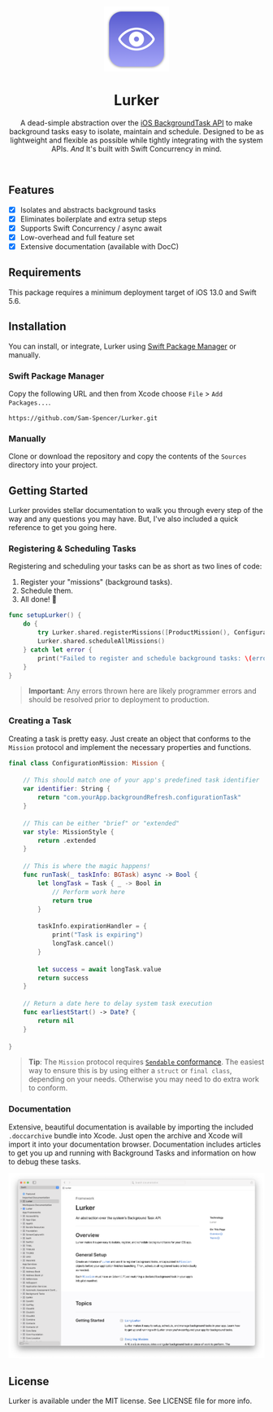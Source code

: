 <p align="center">
 <img src="https://github.com/Sam-Spencer/Lurker/raw/main/hero-icon.png" width="128" align="center">
 <br/>
 <h1 align="center">Lurker</h1>
 <p align="center">A dead-simple abstraction over the <a href="https://developer.apple.com/documentation/backgroundtasks">iOS BackgroundTask API</a> to make background tasks easy to isolate, maintain and schedule. Designed to be as lightweight and flexible as possible while tightly integrating with the system APIs. <i>And</i> It's built with Swift Concurrency in mind.</p>
</p>
<br/>

## Features

 - [x] Isolates and abstracts background tasks
 - [x] Eliminates boilerplate and extra setup steps
 - [x] Supports Swift Concurrency / async await
 - [x] Low-overhead and full feature set
 - [x] Extensive documentation (available with DocC)
 
## Requirements
This package requires a minimum deployment target of iOS 13.0 and Swift 5.6.

## Installation
You can install, or integrate, Lurker using [Swift Package Manager](https://github.com/apple/swift-package-manager) or manually. 

### Swift Package Manager
Copy the following URL and then from Xcode choose `File` > `Add Packages...`.

    https://github.com/Sam-Spencer/Lurker.git
    
### Manually
Clone or download the repository and copy the contents of the `Sources` directory into your project.

## Getting Started
Lurker provides stellar documentation to walk you through every step of the way and any questions you may have. But, I've also included a quick reference to get you going here.

### Registering & Scheduling Tasks
Registering and scheduling your tasks can be as short as two lines of code:

  1. Register your "missions" (background tasks).
  2. Schedule them.
  3. All done! 🍾

```swift
func setupLurker() {
    do {
        try Lurker.shared.registerMissions([ProductMission(), ConfigurationMission()])
        Lurker.shared.scheduleAllMissions()
    } catch let error {
        print("Failed to register and schedule background tasks: \(error)")
    }
}
```

> **Important**: Any errors thrown here are likely programmer errors and should be resolved prior to deployment to production.

### Creating a Task
Creating a task is pretty easy. Just create an object that conforms to the `Mission` protocol and implement the necessary properties and functions.

```swift
final class ConfigurationMission: Mission {
    
    // This should match one of your app's predefined task identifier
    var identifier: String {
        return "com.yourApp.backgroundRefresh.configurationTask"
    }
    
    // This can be either "brief" or "extended"
    var style: MissionStyle {
        return .extended
    }
    
    // This is where the magic happens!
    func runTask(_ taskInfo: BGTask) async -> Bool {
        let longTask = Task { _ -> Bool in
            // Perform work here
            return true
        }
        
        taskInfo.expirationHandler = {
            print("Task is expiring")
            longTask.cancel()
        }
        
        let success = await longTask.value
        return success
    }
    
    // Return a date here to delay system task execution
    func earliestStart() -> Date? {
        return nil
    }
    
}
```

> **Tip**: The `Mission` protocol requires [`Sendable` conformance](https://www.avanderlee.com/swift/sendable-protocol-closures/). The easiest way to ensure this is by using either a `struct` or `final class`, depending on your needs. Otherwise you may need to do extra work to conform.

### Documentation
Extensive, beautiful documentation is available by importing the included `.doccarchive` bundle into Xcode. Just open the archive and Xcode will import it into your documentation browser. Documentation includes articles to get you up and running with Background Tasks and information on how to debug these tasks.

![Documentation Screenshot](https://github.com/Sam-Spencer/Lurker/raw/main/hero-documentation.png)

## License
Lurker is available under the MIT license. See LICENSE file for more info.

